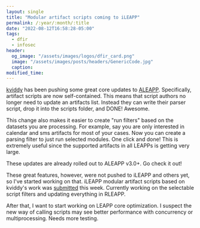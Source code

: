 ```yaml
---
layout: single
title: "Modular artifact scripts coming to iLEAPP"
permalink: /:year/:month/:title
date: "2022-08-12T16:58:28-05:00"
tags:
  - dfir
  - infosec
header:
  og_image: "/assets/images/logos/dfir_card.png"
  image: "/assets/images/posts/headers/GenericCode.jpg"
  caption:
modified_time:
---
```

 
[kviddy](https://twitter.com/kviddy) has been pushing some great core updates to [ALEAPP](https://github.com/abrignoni/ALEAPP). Specifically, artifact scripts are now self-contained. This means that script authors no longer need to update an artifacts list. Instead they can write their parser script, drop it into the scripts folder, and DONE! Awesome.

This change also makes it easier to create "run filters" based on the datasets you are processing. For example, say you are only interested in calendar and sms artifacts for most of your cases. Now you can create a parsing filter to just run selected modules. One click and done! This is extremely useful since the supported artifacts in all LEAPPs is getting very large.

These updates are already rolled out to ALEAPP v3.0+. Go check it out!

These great features, however, were not pushed to iLEAPP and others yet, so I've started working on that. iLEAPP modular artifact scripts based on kviddy's work was [submitted](https://github.com/abrignoni/iLEAPP/pull/325) this week. Currently working on the selectable script filters and updating everything in RLEAPP.

After that, I want to start working on LEAPP core optimization. I suspect the new way of calling scripts may see better performance with concurrency or multiprocessing. Needs more testing.

